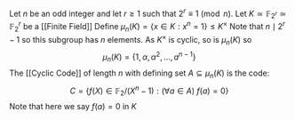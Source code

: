 Let $n$ be an odd integer and let $r\geq 1$ such that $2^{r}\equiv 1 \pmod{n}$. 
Let $K\simeq \mathbb{F}_{2^{r}}\simeq \mathbb{F}_{2}^{r}$ be a [[Finite Field]]
Define $\mu_{n}(K)=\{ x\in K:x^{n}=1 \}\leq K^{\times}$
Note that $n\mid 2^{r}-1$ so this subgroup has $n$ elements. 
As $K^{\times}$ is cyclic, so is $\mu_{n}(K)$ so 
$$
\mu_{n}(K)=\{ 1,\alpha,\alpha^{2},\dots,a^{n-1} \}
$$
The [[Cyclic Code]] of length $n$ with defining set $A\subseteq \mu_{n}(K)$ is the code:
$$
C=\{ f(X)\in \mathbb{F}_{2} /(X^{n}-1): (\forall a\in A)\ f(a)=0 \}
$$
Note that here we say $f(a)=0$ in $K$ 
